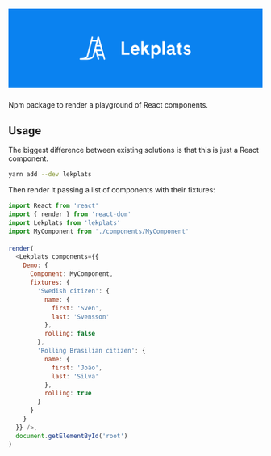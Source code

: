 # <img src='./logo.png' title='Lekplats' />

Npm package to render a playground of React components.

## Usage

The biggest difference between existing solutions is that this is just a React component.

```bash
yarn add --dev lekplats
```

Then render it passing a list of components with their fixtures:

```js
import React from 'react'
import { render } from 'react-dom'
import Lekplats from 'lekplats'
import MyComponent from './components/MyComponent'

render(
  <Lekplats components={{
    Demo: {
      Component: MyComponent,
      fixtures: {
        'Swedish citizen': {
          name: {
            first: 'Sven',
            last: 'Svensson'
          },
          rolling: false
        },
        'Rolling Brasilian citizen': {
          name: {
            first: 'João',
            last: 'Silva'
          },
          rolling: true
        }
      }
    }
  }} />,
  document.getElementById('root')
)
```
